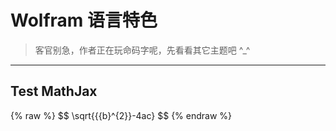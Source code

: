 # Wolfram 语言特色

> 客官别急，作者正在玩命码字呢，先看看其它主题吧 ^_^

---


## Test MathJax

{% raw %}
\$\$
\sqrt{{{b}^{2}}-4ac}
\$\$
{% endraw %}
